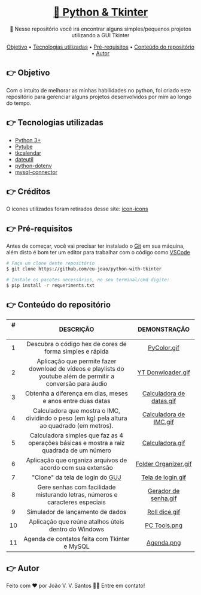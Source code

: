 <h1 align="center">
    <a href="https://github.com/eu-joao/projetos-com-tkinter">🔗 Python & Tkinter</a>
</h1>
<p align="center">🚀 Nesse repositório você irá encontrar alguns simples/pequenos projetos utilizando a GUI Tkinter</p>

<p align="center">
 <a href="https://github.com/eu-joao/python-with-tkinter#-objetivo">Objetivo</a> •
 <a href="https://github.com/eu-joao/python-with-tkinter#-tecnologias-utilizadas">Tecnologias utilizadas</a> • 
 <a href="https://github.com/eu-joao/python-with-tkinter#-pr%C3%A9-requisitos">Pré-requisitos</a> • 
 <a href="https://github.com/eu-joao/python-with-tkinter#-conte%C3%BAdo-do-reposit%C3%B3rio">Conteúdo do repositório</a> • 
 <a href="https://github.com/eu-joao/python-with-tkinter#-autor">Autor</a>
</p>

## 👉 Objetivo

Com o intuito de melhorar as minhas habilidades no python, foi criado este repositório para gerenciar alguns projetos desenvolvidos por mim ao longo do tempo.

## 👉 Tecnologias utilizadas

*   [Python 3+](https://www.python.org/)
*   [Pytube](https://pytube.io/en/latest/)
*   [tkcalendar](https://pypi.org/project/tkcalendar/)
*   [dateutil](https://dateutil.readthedocs.io/en/stable/)
*   [python-dotenv](https://pypi.org/project/python-dotenv/)
*   [mysql-connector](https://pypi.org/project/mysql-connector/)

## 👉 Créditos

O ícones utilizados foram retirados desse site: [icon-icons](https://icon-icons.com/pt/)

## 👉 Pré-requisitos

Antes de começar, você vai precisar ter instalado o [Git](https://git-scm.com) em sua máquina, além disto é bom ter um editor para trabalhar com o código como [VSCode](https://code.visualstudio.com/)

```bash
# Faça um clone deste repositório
$ git clone https://github.com/eu-joao/python-with-tkinter

# Instale os pacotes necessários, no seu terminal/cmd digite:
$ pip install -r requeriments.txt
```

## 👉 Conteúdo do repositório

#ㅤ          | DESCRIÇÃO         | DEMONSTRAÇÃO
:---------: | :------:          | :--------:
1           | Descubra o código hex de cores de forma simples e rápida              | [PyColor.gif](https://github.com/eu-joao/python-with-tkinter/blob/main/GIFS/PyColor.gif)       
2           | Aplicação que permite fazer download de  vídeos e playlists do youtube além de permitir a conversão para áudio              | [YT Donwloader.gif](https://github.com/eu-joao/python-with-tkinter/blob/main/GIFS/YT%20Downloader.gif)  
3           | Obtenha a diferença em dias, meses e anos entre duas datas                | [Calculadora de datas.gif](https://github.com/eu-joao/python-with-tkinter/blob/main/GIFS/Diferen%C3%A7a%20entre%20datas.gif)  
4           | Calculadora que mostra o IMC, dividindo o peso (em kg) pela altura ao quadrado (em metros).                | [Calculadora de IMC.gif](https://github.com/eu-joao/python-with-tkinter/blob/main/GIFS/Calculadora%20de%20IMC.gif)  
5           | Calculadora simples que faz as 4 operações básicas e mostra a raiz quadrada  de um número              | [Calculadora.gif](https://github.com/eu-joao/python-with-tkinter/blob/main/GIFS/Calculadora.gif)  
6           | Aplicação que organiza arquivos de acordo com sua extensão                | [Folder Organizer.gif](https://github.com/eu-joao/python-with-tkinter/blob/main/GIFS/Folder%20Organizer.gif)  
7           | "Clone" da tela de login do [GUJ](https://www.guj.com.br/)                | [Tela de login.gif](https://github.com/eu-joao/python-with-tkinter/blob/main/GIFS/Tela%20de%20Login.gif)  
8           | Gere senhas com facilidade misturando letras, números e caracteres especiais                | [Gerador de senha.gif](https://github.com/eu-joao/python-with-tkinter/blob/main/GIFS/Gerador%20de%20Senha.gif)  
9           | Simulador de lançamento de dados                | [Roll dice.gif](https://github.com/eu-joao/python-with-tkinter/blob/main/GIFS/Roll%20Dice.gif)  
10          | Aplicação que reúne atalhos úteis dentro do Windows                | [PC Tools.png](https://github.com/eu-joao/python-with-tkinter/blob/main/GIFS/PC%20Tools.PNG)  
11          | Agenda de contatos feita com Tkinter e MySQL               | [Agenda.png](https://user-images.githubusercontent.com/98621150/173163439-a5acea74-9c30-413b-9b7f-4ea75a0dd1aa.png) 



## 👉 Autor

Feito com ❤️ por João V. V. Santos 👋🏽 Entre em contato!

